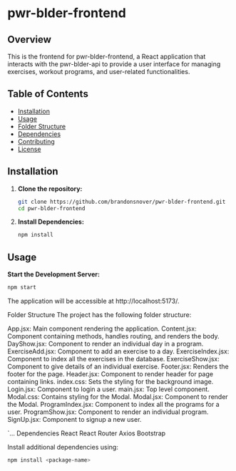 # pwr-blder-frontend

## Overview

This is the frontend for pwr-blder-frontend, a React application that interacts with the pwr-blder-api to provide a user interface for managing exercises, workout programs, and user-related functionalities.

## Table of Contents

- [Installation](#installation)
- [Usage](#usage)
- [Folder Structure](#folder-structure)
- [Dependencies](#dependencies)
- [Contributing](#contributing)
- [License](#license)

## Installation

1. **Clone the repository:**

    ```bash
    git clone https://github.com/brandonsnover/pwr-blder-frontend.git
    cd pwr-blder-frontend
    ```

2. **Install Dependencies:**

    ```bash
    npm install
    ```

## Usage

**Start the Development Server:**

```bash
npm start
```
The application will be accessible at http://localhost:5173/.

Folder Structure
The project has the following folder structure:

App.jsx: Main component rendering the application.
Content.jsx: Component containing methods, handles routing, and renders the body.
DayShow.jsx: Component to render an individual day in a program.
ExerciseAdd.jsx: Component to add an exercise to a day.
ExerciseIndex.jsx: Component to index all the exercises in the database.
ExerciseShow.jsx: Component to give details of an individual exercise.
Footer.jsx: Renders the footer for the page.
Header.jsx: Component to render header for page containing links.
index.css: Sets the styling for the background image.
Login.jsx: Component to login a user.
main.jsx: Top level component.
Modal.css: Contains styling for the Modal.
Modal.jsx: Component to render the Modal.
ProgramIndex.jsx: Component to index all the programs for a user.
ProgramShow.jsx: Component to render an individual program.
SignUp.jsx: Component to signup a new user.

`...
Dependencies
React
React Router
Axios
Bootstrap

Install additional dependencies using:

```bash
npm install <package-name>
```

